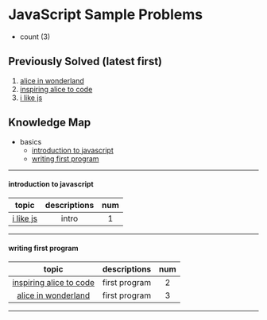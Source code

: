 # JavaScript Sample Problems
- count (3)

## Previously Solved (latest first)
1. [alice in wonderland](./basics-first-program/alice-in-wonderland.js)
2. [inspiring alice to code](./basics-first-program/alice-print.js)
3. [i like js](./basics-intro/console-log.js)

## Knowledge Map
- basics
  - [introduction to javascript](#introduction-to-javascript)
  - [writing first program](#writing-first-program)

<hr>

#### introduction to javascript
topic|descriptions|num
:-:|:-:|:-:
[i like js](./basics-intro/console-log.js)|intro|1
<hr>
<!--
[](./operation-on-primitive-types//README.md)||
-->

#### writing first program
topic|descriptions|num
:-:|:-:|:-:
[inspiring alice to code](./basics-first-program/alice-print.js)|first program|2
[alice in wonderland](./basics-first-program/alice-in-wonderland.js)|first program|3
<hr>
